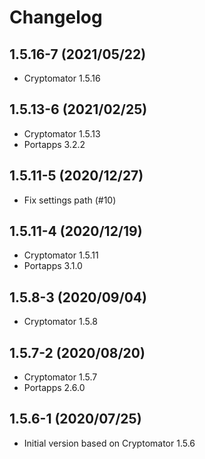 # Changelog

## 1.5.16-7 (2021/05/22)

* Cryptomator 1.5.16

## 1.5.13-6 (2021/02/25)

* Cryptomator 1.5.13
* Portapps 3.2.2

## 1.5.11-5 (2020/12/27)

* Fix settings path (#10)

## 1.5.11-4 (2020/12/19)

* Cryptomator 1.5.11
* Portapps 3.1.0

## 1.5.8-3 (2020/09/04)

* Cryptomator 1.5.8

## 1.5.7-2 (2020/08/20)

* Cryptomator 1.5.7
* Portapps 2.6.0

## 1.5.6-1 (2020/07/25)

* Initial version based on Cryptomator 1.5.6

